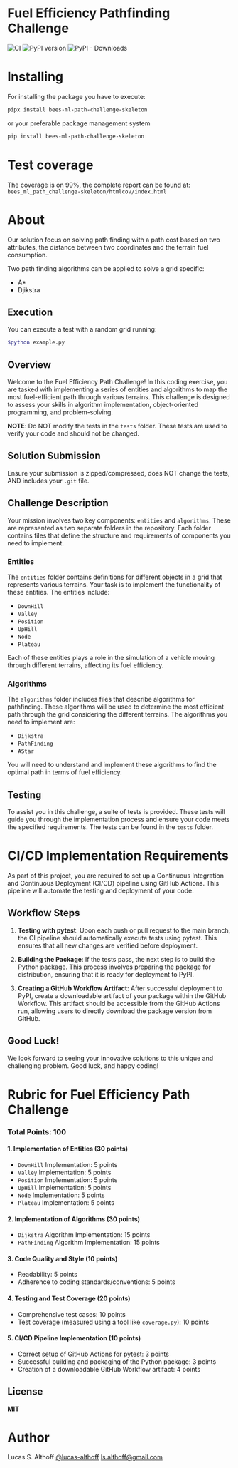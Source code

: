 # Fuel Efficiency Pathfinding Challenge

![CI](https://github.com/lucas-althoff/BeesDataChallenge_ML/actions/workflows/pipeline.yml/badge.svg)
![PyPI version](https://img.shields.io/pypi/v/pathfinding_challenge?label=pypi%20package)
![PyPI - Downloads](https://img.shields.io/pypi/dm/pathfinding_challenge)

# Installing

For installing the package you have to execute:

```bash
pipx install bees-ml-path-challenge-skeleton
```

or your preferable package management system

```bash
pip install bees-ml-path-challenge-skeleton
```

# Test coverage

The coverage is on 99%, the complete report can be found at: `bees_ml_path_challenge-skeleton/htmlcov/index.html`

# About

Our solution focus on solving path finding with a path cost based on two attributes, the distance between two coordinates and
the terrain fuel consumption. 

Two path finding algorithms can be applied to solve a grid specific:

- A*
- Djikstra

## Execution

You can execute a test with a random grid running:
```bash
$python example.py
```

## Overview

Welcome to the Fuel Efficiency Path Challenge! In this coding exercise, you are tasked with implementing a series of entities and algorithms to map the most fuel-efficient path through various terrains. This challenge is designed to assess your skills in algorithm implementation, object-oriented programming, and problem-solving.

**NOTE**: Do NOT modify the tests in the `tests` folder. These tests are used to verify your code and should not be changed.

## Solution Submission
Ensure your submission is zipped/compressed, does NOT change the tests, AND includes your `.git` file.

## Challenge Description

Your mission involves two key components: `entities` and `algorithms`. These are represented as two separate folders in the repository. Each folder contains files that define the structure and requirements of components you need to implement.

### Entities

The `entities` folder contains definitions for different objects in a grid that represents various terrains. Your task is to implement the functionality of these entities. The entities include:

- `DownHill`
- `Valley`
- `Position`
- `UpHill`
- `Node`
- `Plateau`

Each of these entities plays a role in the simulation of a vehicle moving through different terrains, affecting its fuel efficiency.

### Algorithms

The `algorithms` folder includes files that describe algorithms for pathfinding. These algorithms will be used to determine the most efficient path through the grid considering the different terrains. The algorithms you need to implement are:

- `Dijkstra`
- `PathFinding`
- `AStar`

You will need to understand and implement these algorithms to find the optimal path in terms of fuel efficiency.

## Testing

To assist you in this challenge, a suite of tests is provided. These tests will guide you through the implementation process and ensure your code meets the specified requirements. The tests can be found in the `tests` folder.

# CI/CD Implementation Requirements

As part of this project, you are required to set up a Continuous Integration and Continuous Deployment (CI/CD) pipeline using GitHub Actions. This pipeline will automate the testing and deployment of your code.

## Workflow Steps

1. **Testing with pytest**: Upon each push or pull request to the main branch, the CI pipeline should automatically execute tests using pytest. This ensures that all new changes are verified before deployment.

2. **Building the Package**: If the tests pass, the next step is to build the Python package. This process involves preparing the package for distribution, ensuring that it is ready for deployment to PyPI.

3. **Creating a GitHub Workflow Artifact**: After successful deployment to PyPI, create a downloadable artifact of your package within the GitHub Workflow. This artifact should be accessible from the GitHub Actions run, allowing users to directly download the package version from GitHub.

## Good Luck!

We look forward to seeing your innovative solutions to this unique and challenging problem. Good luck, and happy coding!

# Rubric for Fuel Efficiency Path Challenge

### Total Points: 100

#### 1. Implementation of Entities (30 points)
   - `DownHill` Implementation: 5 points
   - `Valley` Implementation: 5 points
   - `Position` Implementation: 5 points
   - `UpHill` Implementation: 5 points
   - `Node` Implementation: 5 points
   - `Plateau` Implementation: 5 points

#### 2. Implementation of Algorithms (30 points)
   - `Dijkstra` Algorithm Implementation: 15 points
   - `PathFinding` Algorithm Implementation: 15 points

#### 3. Code Quality and Style (10 points)
   - Readability: 5 points
   - Adherence to coding standards/conventions: 5 points

#### 4. Testing and Test Coverage (20 points)
   - Comprehensive test cases: 10 points
   - Test coverage (measured using a tool like `coverage.py`): 10 points

#### 5. CI/CD Pipeline Implementation (10 points)
   - Correct setup of GitHub Actions for pytest: 3 points
   - Successful building and packaging of the Python package: 3 points
   - Creation of a downloadable GitHub Workflow artifact: 4 points


## License
**MIT**


# Author

Lucas S. Althoff [@lucas-althoff](https://github.com/lucas-althoff) <ls.althoff@gmail.com>